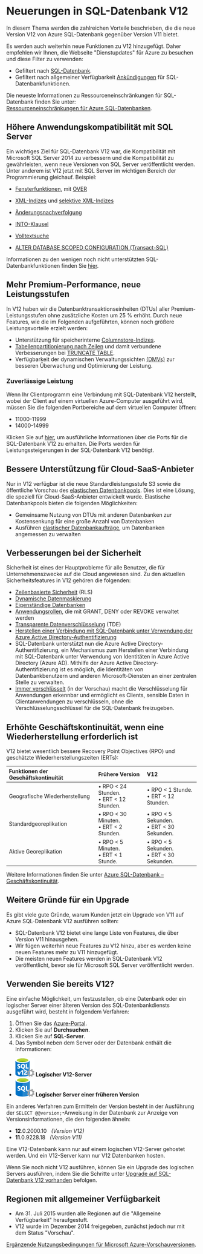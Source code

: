<properties 
	pageTitle="Neuerungen in SQL-Datenbank V12 | Microsoft Azure" 
	description="Beschreibt, warum Geschäftssysteme, die eine Azure SQL-Datenbank in der Cloud verwenden von einem Upgrade auf Version V12 profitieren." 
	services="sql-database" 
	documentationCenter="" 
	authors="MightyPen" 
	manager="jhubbard" 
	editor=""/>


<tags 
	ms.service="sql-database" 
	ms.workload="data-management" 
	ms.tgt_pltfrm="na" 
	ms.devlang="na" 
	ms.topic="article" 
	ms.date="03/21/2016" 
	ms.author="genemi"/>


# Neuerungen in SQL-Datenbank V12


In diesem Thema werden die zahlreichen Vorteile beschrieben, die die neue Version V12 von Azure SQL-Datenbank gegenüber Version V11 bietet.


Es werden auch weiterhin neue Funktionen zu V12 hinzugefügt. Daher empfehlen wir Ihnen, die Webseite "Dienstupdates" für Azure zu besuchen und diese Filter zu verwenden:


- Gefiltert nach [SQL-Datenbank](https://azure.microsoft.com/updates/?service=sql-database).
- Gefiltert nach allgemeiner Verfügbarkeit [Ankündigungen](http://azure.microsoft.com/updates/?service=sql-database&update-type=general-availability) für SQL-Datenbankfunktionen.


Die neueste Informationen zu Ressourceneinschränkungen für SQL-Datenbank finden Sie unter:<br/>[Ressourceneinschränkungen für Azure SQL-Datenbanken](sql-database-resource-limits.md).


## Höhere Anwendungskompatibilität mit SQL Server


Ein wichtiges Ziel für SQL-Datenbank V12 war, die Kompatibilität mit Microsoft SQL Server 2014 zu verbessern und die Kompatibilität zu gewährleisten, wenn neue Versionen von SQL Server veröffentlicht werden. Unter anderem ist V12 jetzt mit SQL Server im wichtigen Bereich der Programmierung gleichauf. Beispiel:


- [Fensterfunktionen](http://msdn.microsoft.com/library/ms189798.aspx), mit [OVER](http://msdn.microsoft.com/library/ms189461.aspx) 

- [XML-Indizes](http://msdn.microsoft.com/library/bb934097.aspx) und [selektive XML-Indizes](http://msdn.microsoft.com/library/jj670104.aspx)

- [Änderungsnachverfolgung](http://msdn.microsoft.com/library/bb933875.aspx)

- [INTO-Klausel](http://msdn.microsoft.com/library/ms188029.aspx)

- [Volltextsuche](http://msdn.microsoft.com/library/ms142571.aspx)

- [ALTER DATABASE SCOPED CONFIGURATION (Transact-SQL)](http://msdn.microsoft.com/library/mt629158.aspx)

Informationen zu den wenigen noch nicht unterstützten SQL-Datenbankfunktionen finden Sie [hier](sql-database-transact-sql-information.md).


## Mehr Premium-Performance, neue Leistungsstufen


In V12 haben wir die Datenbanktransaktionseinheiten (DTUs) aller Premium-Leistungsstufen ohne zusätzliche Kosten um 25 % erhöht. Durch neue Features, wie die im Folgenden aufgeführten, können noch größere Leistungsvorteile erzielt werden:


- Unterstützung für speicherinterne [Columnstore-Indizes](http://msdn.microsoft.com/library/gg492153.aspx).
- [Tabellenpartitionierung nach Zeilen](http://msdn.microsoft.com/library/ms187802.aspx) und damit verbundene Verbesserungen bei [TRUNCATE TABLE](http://msdn.microsoft.com/library/ms177570.aspx).
- Verfügbarkeit der dynamischen Verwaltungssichten [(DMVs)](http://msdn.microsoft.com/library/ms188754.aspx) zur besseren Überwachung und Optimierung der Leistung.


### Zuverlässige Leistung


Wenn Ihr Clientprogramm eine Verbindung mit SQL-Datenbank V12 herstellt, wobei der Client auf einem virtuellen Azure-Computer ausgeführt wird, müssen Sie die folgenden Portbereiche auf dem virtuellen Computer öffnen:

- 11000-11999
- 14000-14999


Klicken Sie auf [hier](sql-database-develop-direct-route-ports-adonet-v12.md), um ausführliche Informationen über die Ports für die SQL-Datenbank V12 zu erhalten. Die Ports werden für Leistungssteigerungen in der SQL-Datenbank V12 benötigt.


## Bessere Unterstützung für Cloud-SaaS-Anbieter


Nur in V12 verfügbar ist die neue Standardleistungsstufe S3 sowie die öffentliche Vorschau des [elastischen Datenbankpools](sql-database-elastic-pool.md). Dies ist eine Lösung, die speziell für Cloud-SaaS-Anbieter entwickelt wurde. Elastische Datenbankpools bieten die folgenden Möglichkeiten:


- Gemeinsame Nutzung von DTUs mit anderen Datenbanken zur Kostensenkung für eine große Anzahl von Datenbanken
- Ausführen [elastischer Datenbankaufträge](sql-database-elastic-jobs-overview.md), um Datenbanken angemessen zu verwalten


## Verbesserungen bei der Sicherheit


Sicherheit ist eines der Hauptprobleme für alle Benutzer, die für Unternehmenszwecke auf die Cloud angewiesen sind. Zu den aktuellen Sicherheitsfeatures in V12 gehören die folgenden:


- [Zeilenbasierte Sicherheit](http://msdn.microsoft.com/library/dn765131.aspx) (RLS)
- [Dynamische Datenmaskierung](sql-database-dynamic-data-masking-get-started.md)
- [Eigenständige Datenbanken](http://msdn.microsoft.com/library/ff929188.aspx)
- [Anwendungsrollen](http://msdn.microsoft.com/library/ms190998.aspx), die mit GRANT, DENY oder REVOKE verwaltet werden
- [Transparente Datenverschlüsselung](http://msdn.microsoft.com/library/0bf7e8ff-1416-4923-9c4c-49341e208c62.aspx) (TDE)
- [Herstellen einer Verbindung mit SQL-Datenbank unter Verwendung der Azure Active Directory-Authentifizierung](sql-database-aad-authentication.md)
 - SQL-Datenbank unterstützt nun die Azure Active Directory-Authentifizierung, ein Mechanismus zum Herstellen einer Verbindung mit SQL-Datenbank unter Verwendung von Identitäten in Azure Active Directory (Azure AD). Mithilfe der Azure Active Directory-Authentifizierung ist es möglich, die Identitäten von Datenbankbenutzern und anderen Microsoft-Diensten an einer zentralen Stelle zu verwalten.
- [Immer verschlüsselt](https://msdn.microsoft.com/library/mt163865.aspx) (in der Vorschau) macht die Verschlüsselung für Anwendungen erkennbar und ermöglicht es Clients, sensible Daten in Clientanwendungen zu verschlüsseln, ohne die Verschlüsselungsschlüssel für die SQL-Datenbank freizugeben.


## Erhöhte Geschäftskontinuität, wenn eine Wiederherstellung erforderlich ist


V12 bietet wesentlich bessere Recovery Point Objectives (RPO) und geschätzte Wiederherstellungszeiten (ERTs):


| Funktionen der Geschäftskontinuität | Frühere Version | V12 |
| :-- | :-- | :-- |
| Geografische Wiederherstellung | • RPO < 24 Stunden.<br/>• ERT < 12 Stunden. | • RPO < 1 Stunde.<br/>• ERT < 12 Stunden. |
| Standardgeoreplikation | • RPO < 30 Minuten.<br/>• ERT < 2 Stunden. | • RPO < 5 Sekunden.<br/>• ERT < 30 Sekunden. |
| Aktive Georeplikation | • RPO < 5 Minuten.<br/>• ERT < 1 Stunde. | • RPO < 5 Sekunden.<br/>• ERT < 30 Sekunden. |


Weitere Informationen finden Sie unter [Azure SQL-Datenbank – Geschäftskontinuität](sql-database-business-continuity.md).


## Weitere Gründe für ein Upgrade


Es gibt viele gute Gründe, warum Kunden jetzt ein Upgrade von V11 auf Azure SQL-Datenbank V12 ausführen sollten:


- SQL-Datenbank V12 bietet eine lange Liste von Features, die über Version V11 hinausgehen.
- Wir fügen weiterhin neue Features zu V12 hinzu, aber es werden keine neuen Features mehr zu V11 hinzugefügt.
- Die meisten neuen Features werden in SQL-Datenbank V12 veröffentlicht, bevor sie für Microsoft SQL Server veröffentlicht werden.


## Verwenden Sie bereits V12?


Eine einfache Möglichkeit, um festzustellen, ob eine Datenbank oder ein logischer Server einer älteren Version des SQL-Datenbankdiensts ausgeführt wird, besteht in folgendem Verfahren:


1. Öffnen Sie das [Azure-Portal](https://portal.azure.com/).
2. Klicken Sie auf **Durchsuchen**.
3. Klicken Sie auf **SQL-Server**.
4. Das Symbol neben dem Server oder der Datenbank enthält die Informationen:
 - ![Symbol für einen V12-Server](./media/sql-database-v12-whats-new/v12_icon.png) **Logischer V12-Server**
 - ![Symbol für einen Server älterer Version](./media/sql-database-v12-whats-new/earlier_icon.png) **Logischer Server einer früheren Version**


Ein anderes Verfahren zum Ermitteln der Version besteht in der Ausführung der `SELECT @@version;`-Anweisung in der Datenbank zur Anzeige von Versionsinformationen, die den folgenden ähneln:


- **12**.0.2000.10 &nbsp; *(Version V12)*
- **11**.0.9228.18 &nbsp; *(Version V11)*


Eine V12-Datenbank kann nur auf einem logischen V12-Server gehostet werden. Und ein V12-Server kann nur V12 Datenbanken hosten.


Wenn Sie noch nicht V12 ausführen, können Sie ein Upgrade des logischen Servers ausführen, indem Sie die Schritte unter [Upgrade auf SQL-Datenbank V12 vorhanden](sql-database-v12-plan-prepare-upgrade.md) befolgen.


## <a name="V12AzureSqlDbPreviewGaTable"></a> Regionen mit allgemeiner Verfügbarkeit


- Am 31. Juli 2015 wurden alle Regionen auf die "Allgemeine Verfügbarkeit" heraufgestuft.
- V12 wurde im Dezember 2014 freigegeben, zunächst jedoch nur mit dem Status "Vorschau".

[Ergänzende Nutzungsbedingungen für Microsoft Azure-Vorschauversionen](https://azure.microsoft.com/support/legal/preview-supplemental-terms/).

<!---HONumber=AcomDC_0323_2016-->